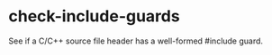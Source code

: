 check-include-guards
====================

See if a C/C++ source file header has a well-formed #include guard.
